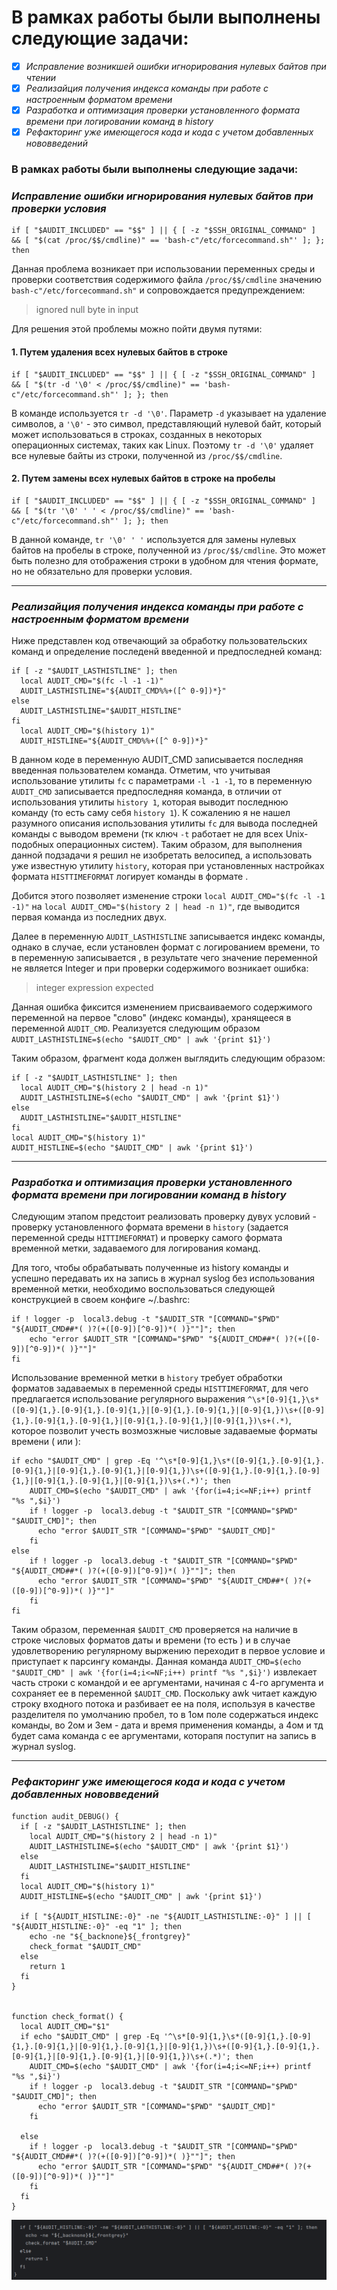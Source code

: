 В рамках работы были выполнены следующие задачи:
===
- [X] *Исправление возникшей ошибки игнорирования нулевых байтов при чтении*
- [X] *Реализайция получения индекса команды при работе с настроенным форматом времени*
- [X] *Разработка и оптимизация проверки установленного формата времени при логировании команд в history*
- [X] *Рефакторинг уже имеющегося кода и кода с учетом добавленных нововведений*

### В рамках работы были выполнены следующие задачи:
### *Исправление ошибки игнорирования нулевых байтов при проверки условия*

```
if [ "$AUDIT_INCLUDED" == "$$" ] || { [ -z "$SSH_ORIGINAL_COMMAND" ] && [ "$(cat /proc/$$/cmdline)" == 'bash-c"/etc/forcecommand.sh"' ]; }; then
```

Данная проблема возникает при использовании переменных среды и проверки соответствия содержимого файла `/proc/$$/cmdline` значению `bash-c"/etc/forcecommand.sh"` и сопровождается предупреждением:
> ignored null byte in input

Для решения этой проблемы можно пойти двумя путями:
#### 1. Путем удаления всех нулевых байтов в строке
```
if [ "$AUDIT_INCLUDED" == "$$" ] || { [ -z "$SSH_ORIGINAL_COMMAND" ] && [ "$(tr -d '\0' < /proc/$$/cmdline)" == 'bash-c"/etc/forcecommand.sh"' ]; }; then
```
В команде используется `tr -d '\0'`. Параметр `-d` указывает на удаление символов, а `'\0'` - это символ, представляющий нулевой байт, который может использоваться в строках, созданных в некоторых операционных системах, таких как Linux. Поэтому `tr -d '\0'` удаляет все нулевые байты из строки, полученной из `/proc/$$/cmdline`.

#### 2. Путем замены всех нулевых байтов в строке на пробелы
```
if [ "$AUDIT_INCLUDED" == "$$" ] || { [ -z "$SSH_ORIGINAL_COMMAND" ] && [ "$(tr '\0' ' ' < /proc/$$/cmdline)" == 'bash-c"/etc/forcecommand.sh"' ]; }; then
```
В данной команде, `tr '\0' ' '` используется для замены нулевых байтов на пробелы в строке, полученной из `/proc/$$/cmdline`. Это может быть полезно для отображения строки в удобном для чтения формате, но не обязательно для проверки условия.

---
### *Реализайция получения индекса команды при работе с настроенным форматом времени*

Ниже представлен код отвечающий за обработку пользовательских команд и определение последенй введенной и предпоследней команд:
  
```
if [ -z "$AUDIT_LASTHISTLINE" ]; then
  local AUDIT_CMD="$(fc -l -1 -1)"
  AUDIT_LASTHISTLINE="${AUDIT_CMD%%+([^ 0-9])*}"
else
  AUDIT_LASTHISTLINE="$AUDIT_HISTLINE"
fi
  local AUDIT_CMD="$(history 1)"
  AUDIT_HISTLINE="${AUDIT_CMD%%+([^ 0-9])*}"
```

В данном коде в переменную AUDIT_CMD записывается последняя введенная пользователем команда. Отметим, что учитывая использование утилиты `fc` с параметрами `-l -1 -1`, то в переменную `AUDIT_CMD` записывается предпоследняя команда, в отличии от использования утилиты `history 1`, которая выводит последнюю команду (то есть саму себя `history 1`).
К сожалению я не нашел разумного описания использования утилиты `fc` для вывода последней команды с выводом времени (тк ключ `-t` работает не для всех Unix-подобных операционных систем).
Таким образом, для выполнения данной подзадачи я решил не изобретать велосипед, а использовать уже известную утилиту `history`, которая при установленных настройках формата `HISTTIMEFORMAT`
логирует команды в формате <index> <datetime> <command>.
  
Добится этого позволяет изменение строки `local AUDIT_CMD="$(fc -l -1 -1)"` на `local AUDIT_CMD="$(history 2 | head -n 1)"`, где выводится первая команда из последних двух.
  
Далее в переменную `AUDIT_LASTHISTLINE` записывается индекс команды, однако в случае, если установлен формат с логированием времени, то в переменную записывается <index>  <datetime>, в результате чего значение переменной не является Integer и при проверки содержимого возникает ошибка:
> integer expression expected
  
Данная ошибка фиксится изменением присваиваемого содержимого переменной на первое "слово" (индекс команды), хранящееся в переменной `AUDIT_CMD`. Реализуется следующим образом `AUDIT_LASTHISTLINE=$(echo "$AUDIT_CMD" | awk '{print $1}')`
  
Таким образом, фрагмент кода должен выглядить следующим образом:
```
if [ -z "$AUDIT_LASTHISTLINE" ]; then
  local AUDIT_CMD="$(history 2 | head -n 1)"
  AUDIT_LASTHISTLINE=$(echo "$AUDIT_CMD" | awk '{print $1}')
else
  AUDIT_LASTHISTLINE="$AUDIT_HISTLINE"
fi
local AUDIT_CMD="$(history 1)"
AUDIT_HISTLINE=$(echo "$AUDIT_CMD" | awk '{print $1}')
```
___
### *Разработка и оптимизация проверки установленного формата времени при логировании команд в history*

Следующим этапом предстоит реализовать проверку дувух условий - проверку установленного формата времени в `history` (задается переменной среды `HITTIMEFORMAT`) и проверку самого формата временной метки, задаваемого для логирования команд.
  
Для того, чтобы обрабатывать полученные из history команды и успешно передавать их на запись в журнал syslog без использования временной метки, необходимо воспользоваться следующей конструкцией в своем конфиге ~/.bashrc:
```
if ! logger -p  local3.debug -t "$AUDIT_STR "[COMMAND="$PWD" "${AUDIT_CMD##*( )?(+([0-9])[^0-9])*( )}""]"; then
    echo "error $AUDIT_STR "[COMMAND="$PWD" "${AUDIT_CMD##*( )?(+([0-9])[^0-9])*( )}""]"
fi
```
Использование временной метки в `history` требует обработки форматов задаваемых в переменной среды `HISTTIMEFORMAT`, для чего предлагается использование регулярного выражения `^\s*[0-9]{1,}\s*([0-9]{1,}.[0-9]{1,}.[0-9]{1,}|[0-9]{1,}.[0-9]{1,}|[0-9]{1,})\s+([0-9]{1,}.[0-9]{1,}.[0-9]{1,}|[0-9]{1,}.[0-9]{1,}|[0-9]{1,})\s+(.*)`, которое позволит учесть возмозжные числовые задаваемые форматы времени (<date> <time> или <time> <date>):

```
if echo "$AUDIT_CMD" | grep -Eq '^\s*[0-9]{1,}\s*([0-9]{1,}.[0-9]{1,}.[0-9]{1,}|[0-9]{1,}.[0-9]{1,}|[0-9]{1,})\s+([0-9]{1,}.[0-9]{1,}.[0-9]{1,}|[0-9]{1,}.[0-9]{1,}|[0-9]{1,})\s+(.*)'; then
    AUDIT_CMD=$(echo "$AUDIT_CMD" | awk '{for(i=4;i<=NF;i++) printf "%s ",$i}')
    if ! logger -p  local3.debug -t "$AUDIT_STR "[COMMAND="$PWD" "$AUDIT_CMD]"; then
      echo "error $AUDIT_STR "[COMMAND="$PWD" "$AUDIT_CMD]"
    fi
else
    if ! logger -p  local3.debug -t "$AUDIT_STR "[COMMAND="$PWD" "${AUDIT_CMD##*( )?(+([0-9])[^0-9])*( )}""]"; then
      echo "error $AUDIT_STR "[COMMAND="$PWD" "${AUDIT_CMD##*( )?(+([0-9])[^0-9])*( )}""]"
    fi
fi
```
Таким образом, переменная `$AUDIT_CMD` проверяется на наличие в строке числовых форматов даты и времени (то есть <index> <datetime> <command>) и в случае удовлетворению регулярному выржению переходит в первое условие и приступает к парсингу команды.
Данная команда `AUDIT_CMD=$(echo "$AUDIT_CMD" | awk '{for(i=4;i<=NF;i++) printf "%s ",$i}')` извлекает часть строки с командой и ее аргументами, начиная с 4-го аргумента и сохраняет ее в переменной `$AUDIT_CMD`. Поскольку awk читает каждую строку входного потока и разбивает ее на поля, используя в качестве разделителя по умолчанию пробел, то в 1ом поле содержаться индекс команды, во 2ом и 3ем - дата и время применения команды, а 4ом и тд будет сама команда с ее аргументами, которапя поступит на запись в журнал syslog.

___
### *Рефакторинг уже имеющегося кода и кода с учетом добавленных нововведений*

  
```
function audit_DEBUG() {
  if [ -z "$AUDIT_LASTHISTLINE" ]; then
    local AUDIT_CMD="$(history 2 | head -n 1)"
    AUDIT_LASTHISTLINE=$(echo "$AUDIT_CMD" | awk '{print $1}')
  else
    AUDIT_LASTHISTLINE="$AUDIT_HISTLINE"
  fi
  local AUDIT_CMD="$(history 1)"
  AUDIT_HISTLINE=$(echo "$AUDIT_CMD" | awk '{print $1}')

  if [ "${AUDIT_HISTLINE:-0}" -ne "${AUDIT_LASTHISTLINE:-0}" ] || [ "${AUDIT_HISTLINE:-0}" -eq "1" ]; then
    echo -ne "${_backnone}${_frontgrey}"
    check_format "$AUDIT_CMD"
  else
    return 1
  fi
}


function check_format() {
  local AUDIT_CMD="$1"
  if echo "$AUDIT_CMD" | grep -Eq '^\s*[0-9]{1,}\s*([0-9]{1,}.[0-9]{1,}.[0-9]{1,}|[0-9]{1,}.[0-9]{1,}|[0-9]{1,})\s+([0-9]{1,}.[0-9]{1,}.[0-9]{1,}|[0-9]{1,}.[0-9]{1,}|[0-9]{1,})\s+(.*)'; then
    AUDIT_CMD=$(echo "$AUDIT_CMD" | awk '{for(i=4;i<=NF;i++) printf "%s ",$i}')
    if ! logger -p  local3.debug -t "$AUDIT_STR "[COMMAND="$PWD" "$AUDIT_CMD]"; then
      echo "error $AUDIT_STR "[COMMAND="$PWD" "$AUDIT_CMD]"
    fi
    
  else
    if ! logger -p  local3.debug -t "$AUDIT_STR "[COMMAND="$PWD" "${AUDIT_CMD##*( )?(+([0-9])[^0-9])*( )}""]"; then
      echo "error $AUDIT_STR "[COMMAND="$PWD" "${AUDIT_CMD##*( )?(+([0-9])[^0-9])*( )}""]"
    fi
  fi
}
```


![Исправление ошибки игнорирования нулевого байта](3.png)
